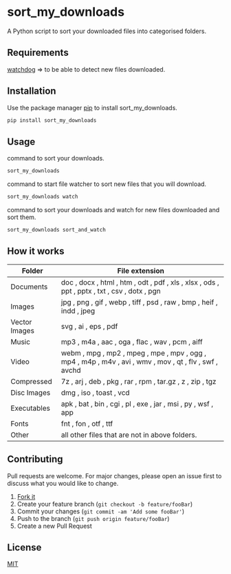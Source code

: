 # sort_my_downloads

A Python script to sort your downloaded files into categorised folders.

## Requirements

[watchdog](https://pypi.org/project/readme-cli/) => to be able to detect new files downloaded.

## Installation

Use the package manager [pip](https://pip.pypa.io/en/stable/) to install sort_my_downloads.

```bash
pip install sort_my_downloads
```

## Usage

command to sort your downloads.

```bash
sort_my_downloads
```

command to start file watcher to sort new files that you will download.

```bash
sort_my_downloads watch
```

command to sort your downloads and watch for new files downloaded and sort them.

```bash
sort_my_downloads sort_and_watch
```

## How it works

| Folder        | File extension                                                                                         |
| ------------- | ------------------------------------------------------------------------------------------------------ |
| Documents     | doc , docx , html , htm , odt , pdf , xls , xlsx , ods , ppt , pptx , txt , csv , dotx , pgn           |
| Images        | jpg , png , gif , webp , tiff , psd , raw , bmp , heif , indd , jpeg                                   |
| Vector Images | svg , ai , eps , pdf                                                                                   |
| Music         | mp3 , m4a , aac , oga , flac , wav , pcm , aiff                                                        |
| Video         | webm , mpg , mp2 , mpeg , mpe , mpv , ogg , mp4 , m4p , m4v , avi , wmv , mov , qt , flv , swf , avchd |
| Compressed    | 7z , arj , deb , pkg , rar , rpm , tar.gz , z , zip , tgz                                              |
| Disc Images   | dmg , iso , toast , vcd                                                                                |
| Executables   | apk , bat , bin , cgi , pl , exe , jar , msi , py , wsf , app                                          |
| Fonts         | fnt , fon , otf , ttf                                                                                  |
| Other         | all other files that are not in above folders.                                                         |

## Contributing

Pull requests are welcome. For major changes, please open an issue first to discuss what you would like to change.

1. [Fork it](https://github.com/TebzaTheMan/sort_my_downloads/fork)
2. Create your feature branch (`git checkout -b feature/fooBar`)
3. Commit your changes (`git commit -am 'Add some fooBar'`)
4. Push to the branch (`git push origin feature/fooBar`)
5. Create a new Pull Request

## License

[MIT](https://choosealicense.com/licenses/mit/)
